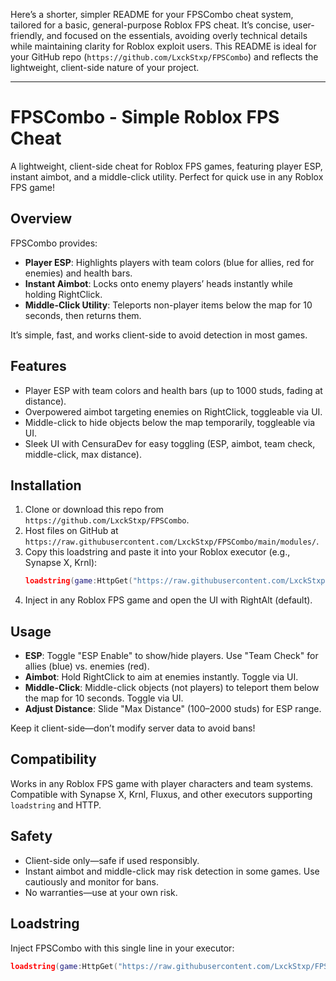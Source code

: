 Here’s a shorter, simpler README for your FPSCombo cheat system, tailored for a basic, general-purpose Roblox FPS cheat. It’s concise, user-friendly, and focused on the essentials, avoiding overly technical details while maintaining clarity for Roblox exploit users. This README is ideal for your GitHub repo (`https://github.com/LxckStxp/FPSCombo`) and reflects the lightweight, client-side nature of your project.

---

# FPSCombo - Simple Roblox FPS Cheat

A lightweight, client-side cheat for Roblox FPS games, featuring player ESP, instant aimbot, and a middle-click utility. Perfect for quick use in any Roblox FPS game!

## Overview
FPSCombo provides:
- **Player ESP**: Highlights players with team colors (blue for allies, red for enemies) and health bars.
- **Instant Aimbot**: Locks onto enemy players’ heads instantly while holding RightClick.
- **Middle-Click Utility**: Teleports non-player items below the map for 10 seconds, then returns them.

It’s simple, fast, and works client-side to avoid detection in most games.

## Features
- Player ESP with team colors and health bars (up to 1000 studs, fading at distance).
- Overpowered aimbot targeting enemies on RightClick, toggleable via UI.
- Middle-click to hide objects below the map temporarily, toggleable via UI.
- Sleek UI with CensuraDev for easy toggling (ESP, aimbot, team check, middle-click, max distance).

## Installation
1. Clone or download this repo from `https://github.com/LxckStxp/FPSCombo`.
2. Host files on GitHub at `https://raw.githubusercontent.com/LxckStxp/FPSCombo/main/modules/`.
3. Copy this loadstring and paste it into your Roblox executor (e.g., Synapse X, Krnl):
   ```lua
   loadstring(game:HttpGet("https://raw.githubusercontent.com/LxckStxp/FPSCombo/main/main.lua"))()
   ```
4. Inject in any Roblox FPS game and open the UI with RightAlt (default).

## Usage
- **ESP**: Toggle "ESP Enable" to show/hide players. Use "Team Check" for allies (blue) vs. enemies (red).
- **Aimbot**: Hold RightClick to aim at enemies instantly. Toggle via UI.
- **Middle-Click**: Middle-click objects (not players) to teleport them below the map for 10 seconds. Toggle via UI.
- **Adjust Distance**: Slide "Max Distance" (100–2000 studs) for ESP range.

Keep it client-side—don’t modify server data to avoid bans!

## Compatibility
Works in any Roblox FPS game with player characters and team systems. Compatible with Synapse X, Krnl, Fluxus, and other executors supporting `loadstring` and HTTP.

## Safety
- Client-side only—safe if used responsibly.
- Instant aimbot and middle-click may risk detection in some games. Use cautiously and monitor for bans.
- No warranties—use at your own risk.

## Loadstring
Inject FPSCombo with this single line in your executor:
```lua
loadstring(game:HttpGet("https://raw.githubusercontent.com/LxckStxp/FPSCombo/main/main.lua"))()
```

